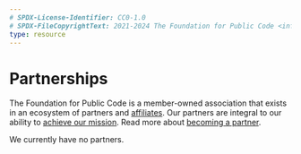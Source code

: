 ```yaml
---
# SPDX-License-Identifier: CC0-1.0
# SPDX-FileCopyrightText: 2021-2024 The Foundation for Public Code <info@publiccode.net>
type: resource
---
```


# Partnerships

The Foundation for Public Code is a member-owned association that exists in an ecosystem of partners and [affiliates](affiliates.md).
Our partners are integral to our ability to [achieve our mission](mission.md).
Read more about [becoming a partner](../activities/creating-partnerships/index.md).

We currently have no partners.
